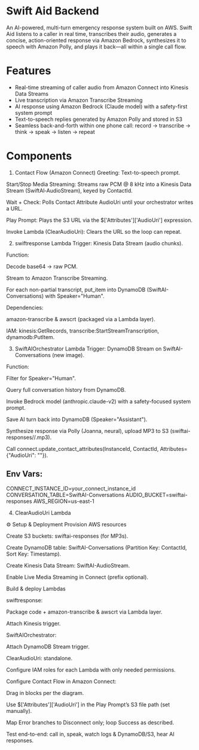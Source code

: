 # Swift Aid Backend

An AI-powered, multi-turn emergency response system built on AWS. Swift Aid listens to a caller in real time, transcribes their audio, generates a concise, action-oriented response via Amazon Bedrock, synthesizes it to speech with Amazon Polly, and plays it back—all within a single call flow.

# Features

- Real-time streaming of caller audio from Amazon Connect into Kinesis Data Streams
- Live transcription via Amazon Transcribe Streaming
- AI response using Amazon Bedrock (Claude model) with a safety-first system prompt
- Text-to-speech replies generated by Amazon Polly and stored in S3
- Seamless back-and-forth within one phone call: record → transcribe → think → speak → listen → repeat

# Components

1. Contact Flow (Amazon Connect)
Greeting: Text-to-speech prompt.

Start/Stop Media Streaming: Streams raw PCM @ 8 kHz into a Kinesis Data Stream (SwiftAI‐AudioStream), keyed by ContactId.

Wait + Check: Polls Contact Attribute AudioUri until your orchestrator writes a URL.

Play Prompt: Plays the S3 URL via the $['Attributes']['AudioUri'] expression.

Invoke Lambda (ClearAudioUri): Clears the URL so the loop can repeat.

2. swiftresponse Lambda
Trigger: Kinesis Data Stream (audio chunks).

Function:

Decode base64 → raw PCM.

Stream to Amazon Transcribe Streaming.

For each non-partial transcript, put_item into DynamoDB (SwiftAI-Conversations) with Speaker="Human".

Dependencies:

amazon-transcribe & awscrt (packaged via a Lambda layer).

IAM: kinesis:GetRecords, transcribe:StartStreamTranscription, dynamodb:PutItem.

3. SwiftAIOrchestrator Lambda
Trigger: DynamoDB Stream on SwiftAI-Conversations (new image).

Function:

Filter for Speaker="Human".

Query full conversation history from DynamoDB.

Invoke Bedrock model (anthropic.claude-v2) with a safety-focused system prompt.

Save AI turn back into DynamoDB (Speaker="Assistant").

Synthesize response via Polly (Joanna, neural), upload MP3 to S3 (swiftai-responses/<ContactId>/<ts>.mp3).

Call connect.update_contact_attributes(InstanceId, ContactId, Attributes={"AudioUri": "<full S3 URL>"}).

## Env Vars:

CONNECT_INSTANCE_ID=your_connect_instance_id
CONVERSATION_TABLE=SwiftAI-Conversations
AUDIO_BUCKET=swiftai-responses
AWS_REGION=us-east-1


4. ClearAudioUri Lambda

⚙️ Setup & Deployment
Provision AWS resources

Create S3 buckets: swiftai-responses (for MP3s).

Create DynamoDB table: SwiftAI-Conversations (Partition Key: ContactId, Sort Key: Timestamp).

Create Kinesis Data Stream: SwiftAI-AudioStream.

Enable Live Media Streaming in Connect (prefix optional).

Build & deploy Lambdas

swiftresponse:

Package code + amazon-transcribe & awscrt via Lambda layer.

Attach Kinesis trigger.

SwiftAIOrchestrator:

Attach DynamoDB Stream trigger.

ClearAudioUri: standalone.

Configure IAM roles for each Lambda with only needed permissions.

Configure Contact Flow in Amazon Connect:

Drag in blocks per the diagram.

Use $['Attributes']['AudioUri'] in the Play Prompt’s S3 file path (set manually).

Map Error branches to Disconnect only; loop Success as described.

Test end-to-end: call in, speak, watch logs & DynamoDB/S3, hear AI responses.




